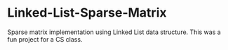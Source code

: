 # Linked-List-Sparse-Matrix
Sparse matrix implementation using Linked List data structure. This was a fun project for a CS class.  
